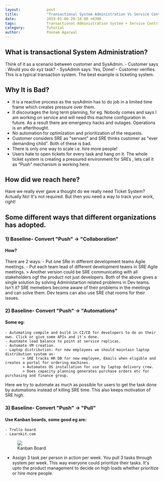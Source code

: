 ```yaml
---
layout:            post
title:             "Transactional System Administration Vs Service Centric Model in SRE"
date:              2019-01-06 20:10:00 +0300
tags:              Transactional Administration System + Service Centric Model
category:          Tutorial
author:            Poonam Agarwal
---
```

## What is transactional System Administration?
Think of it as a scenario between customer and SysAdmin.
	- Customer says : Would you do xyz task?
	- SysAdmin says: Yes, Done!
	- Customer verifies.
This is a typical transaction system. The best example is ticketing system.

## Why It is Bad?
- It is a reactive process as the sysAdmin has to do job in a limited time frame which creates pressure over them.
- It discourages the long term planning, for eg. Nobody comes and says I am working on service and will need this machine configuration in future. As a result there are emergency hacks and outages. Operations is an afterthought.
- No automation for optimization and prioritization of the requests.
- Customer considers SRE as "servant" and SRE thinks customer as "ever demanding child". Both of these is bad.
- There is only one way to scale i.e. hire more people!
- Users hate to open tickets for every task and hang on it.
The whole ticket system is creating a pressured environment for SREs , lets call it as "Push" mechanism is working here.

## How did we reach here?
Have we really ever gave a thought do we really need Ticket System? Actually No! It's not required.
But then you need a way to track your work, right!

## Some different ways that different organizations has adopted.
### 1) Baseline- Convert "Push" -> "Collaboration"
#### How?
There are 2 ways: 
	- Put one SRe in different development teams Agile meetings.
	- Put each team lead of different development teams in SRE Agile meetings.
		> Another version could be SRE communicating with all stakeholders ogf the product not just developers.
Both of the above gives a single solution by solving Administartion related problems in Dev teams. Isn't it? SRE memebers become aware of their problems in the meetings and can solve them. Dev teams can also use SRE chat rooms for their issues.

### 2) Baseline- Convert "Push" -> "Automations"
#### Some eg:
	- Automating compile and build in CI/CD for developers to do on their own. Click or give some APIs and it's done.
	- Auotmate load balance to point at service replicas.
	- Automate VM creation.
	- Laptop distribution: For new employees we should maintain laptop distribution system as-
			> SRE tracks HR DB for new employee, Emails when eligible and creates a portal for ordering machines.
			> Automates OS installation for use by laptop delivery crew.
			> Does capacity planning generates purchase orders etc for purchasing and finance group.
Here we try to automate as much as possible for users to get the task done by automations instead of killing SRE time. This also keeps motivation of SRE high.

### 3) Baseline- Convert "Push" -> "Pull"
#### Use Kanban boards, some good eg are:
	- Trello board
	- Learnkit.com

<div><figure><img src="{{ site.github.url }}/media/img/kanban-board.png" /><figcaption>Kanban Board</figcaption></figure></div>

- Assign 3 task per person in action per week. You pull 3 tasks through system per week.
This way everyone could prioritize their tasks. It's upto the product management to decide on high loads whether prioritize or hire more people.